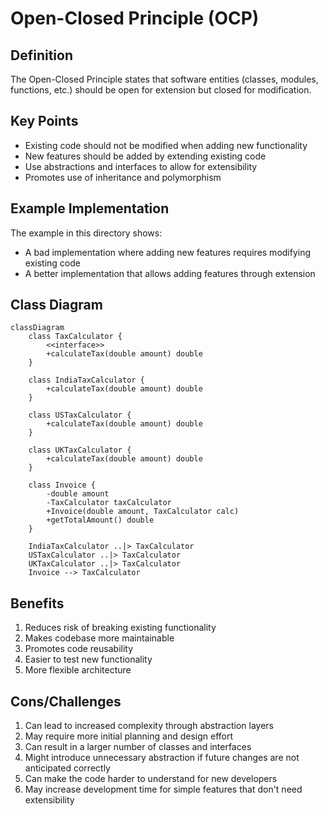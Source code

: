 # Open-Closed Principle (OCP)

## Definition
The Open-Closed Principle states that software entities (classes, modules, functions, etc.) should be open for extension but closed for modification.

## Key Points
- Existing code should not be modified when adding new functionality
- New features should be added by extending existing code
- Use abstractions and interfaces to allow for extensibility
- Promotes use of inheritance and polymorphism

## Example Implementation
The example in this directory shows:
- A bad implementation where adding new features requires modifying existing code
- A better implementation that allows adding features through extension

## Class Diagram
```mermaid
classDiagram
    class TaxCalculator {
        <<interface>>
        +calculateTax(double amount) double
    }
    
    class IndiaTaxCalculator {
        +calculateTax(double amount) double
    }
    
    class USTaxCalculator {
        +calculateTax(double amount) double
    }
    
    class UKTaxCalculator {
        +calculateTax(double amount) double
    }
    
    class Invoice {
        -double amount
        -TaxCalculator taxCalculator
        +Invoice(double amount, TaxCalculator calc)
        +getTotalAmount() double
    }
    
    IndiaTaxCalculator ..|> TaxCalculator
    USTaxCalculator ..|> TaxCalculator
    UKTaxCalculator ..|> TaxCalculator
    Invoice --> TaxCalculator
```

## Benefits
1. Reduces risk of breaking existing functionality
2. Makes codebase more maintainable
3. Promotes code reusability
4. Easier to test new functionality
5. More flexible architecture

## Cons/Challenges
1. Can lead to increased complexity through abstraction layers
2. May require more initial planning and design effort
3. Can result in a larger number of classes and interfaces
4. Might introduce unnecessary abstraction if future changes are not anticipated correctly
5. Can make the code harder to understand for new developers
6. May increase development time for simple features that don't need extensibility
